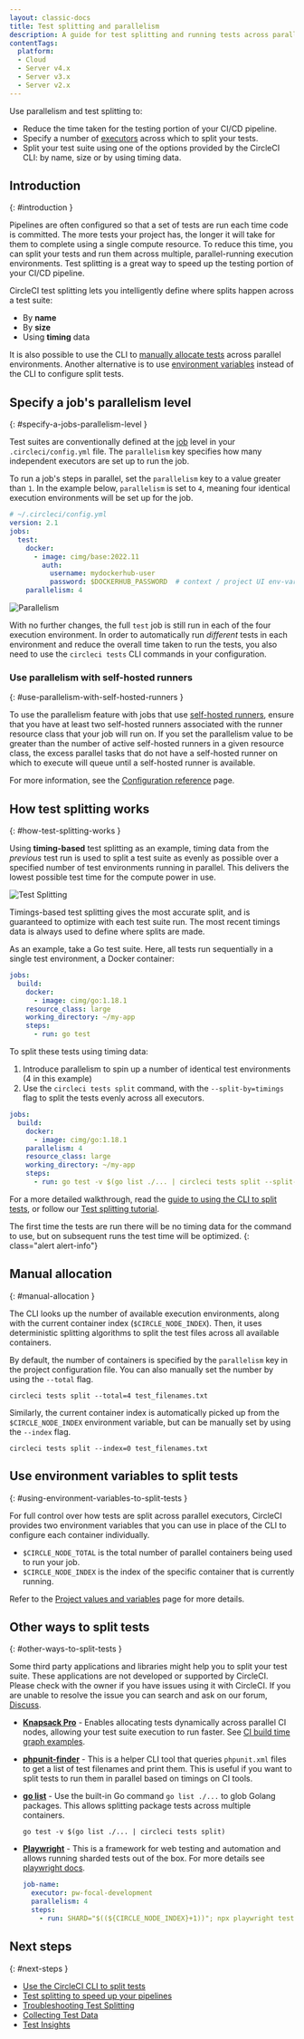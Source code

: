 ```yaml
---
layout: classic-docs
title: Test splitting and parallelism
description: A guide for test splitting and running tests across parallel compute environments to optimize your CircleCI pipelines.
contentTags:
  platform:
  - Cloud
  - Server v4.x
  - Server v3.x
  - Server v2.x
---
```


Use parallelism and test splitting to:

* Reduce the time taken for the testing portion of your CI/CD pipeline.
* Specify a number of [executors](/docs/executor-intro/) across which to split your tests.
* Split your test suite using one of the options provided by the CircleCI CLI: by name, size or by using timing data.

## Introduction
{: #introduction }

Pipelines are often configured so that a set of tests are run each time code is committed. The more tests your project has, the longer it will take for them to complete using a single compute resource. To reduce this time, you can split your tests and run them across multiple, parallel-running execution environments. Test splitting is a great way to speed up the testing portion of your CI/CD pipeline.

CircleCI test splitting lets you intelligently define where splits happen across a test suite:

* By **name**
* By **size**
* Using **timing** data

It is also possible to use the CLI to [manually allocate tests](#manual-allocation) across parallel environments. Another alternative is to use [environment variables](#using-environment-variables-to-split-tests) instead of the CLI to configure split tests.

## Specify a job's parallelism level
{: #specify-a-jobs-parallelism-level }

Test suites are conventionally defined at the [job](/docs/jobs-steps/) level in your `.circleci/config.yml` file.
The `parallelism` key specifies how many independent executors are set up to run the job.

To run a job's steps in parallel, set the `parallelism` key to a value greater than `1`. In the example below, `parallelism` is set to `4`, meaning four identical execution environments will be set up for the job.

```yaml
# ~/.circleci/config.yml
version: 2.1
jobs:
  test:
    docker:
      - image: cimg/base:2022.11
        auth:
          username: mydockerhub-user
          password: $DOCKERHUB_PASSWORD  # context / project UI env-var reference
    parallelism: 4
```

![Parallelism]({{site.baseurl}}/assets/img/docs/executor_types_plus_parallelism.png)

With no further changes, the full `test` job is still run in each of the four execution environment. In order to automatically run _different_ tests in each environment and reduce the overall time taken to run the tests, you also need to use the `circleci tests` CLI commands in your configuration.

### Use parallelism with self-hosted runners
{: #use-parallelism-with-self-hosted-runners }

To use the parallelism feature with jobs that use [self-hosted runners](/docs/runner-overview/), ensure that you have at least two self-hosted runners associated with the runner resource class that your job will run on. If you set the parallelism value to be greater than the number of active self-hosted runners in a given resource class, the excess parallel tasks that do not have a self-hosted runner on which to execute will queue until a self-hosted runner is available.

For more information, see the [Configuration reference](/docs/configuration-reference/#parallelism) page.

## How test splitting works
{: #how-test-splitting-works }

Using **timing-based** test splitting as an example, timing data from the _previous_ test run is used to split a test suite as evenly as possible over a specified number of test environments running in parallel. This delivers the lowest possible test time for the compute power in use.

![Test Splitting]({{site.baseurl}}/assets/img/docs/test_splitting.png)

Timings-based test splitting gives the most accurate split, and is guaranteed to optimize with each test suite run. The most recent timings data is always used to define where splits are made.

As an example, take a Go test suite. Here, all tests run sequentially in a single test environment, a Docker container:

```yaml
jobs:
  build:
    docker:
      - image: cimg/go:1.18.1
    resource_class: large
    working_directory: ~/my-app
    steps:
      - run: go test
```

To split these tests using timing data:

1. Introduce parallelism to spin up a number of identical test environments (4 in this example)
2. Use the `circleci tests split` command, with the `--split-by=timings` flag to split the tests evenly across all executors.

```yaml
jobs:
  build:
    docker:
      - image: cimg/go:1.18.1
    parallelism: 4
    resource_class: large
    working_directory: ~/my-app
    steps:
      - run: go test -v $(go list ./... | circleci tests split --split-by=timings)
```

For a more detailed walkthrough, read the [guide to using the CLI to split tests](/docs/use-the-circleci-cli-to-split-tests), or follow our [Test splitting tutorial](/docs/test-splitting-tutorial).

The first time the tests are run there will be no timing data for the command to use, but on subsequent runs the test time will be optimized.
{: class="alert alert-info"}

## Manual allocation
{: #manual-allocation }

The CLI looks up the number of available execution environments, along with the current container index (`$CIRCLE_NODE_INDEX`). Then, it uses deterministic splitting algorithms to split the test files across all available containers.

By default, the number of containers is specified by the `parallelism` key in the project configuration file. You can also manually set the number by using the `--total` flag.

```shell
circleci tests split --total=4 test_filenames.txt
```

Similarly, the current container index is automatically picked up from the `$CIRCLE_NODE_INDEX` environment variable, but can be manually set by using the `--index` flag.

```shell
circleci tests split --index=0 test_filenames.txt
```

## Use environment variables to split tests
{: #using-environment-variables-to-split-tests }

For full control over how tests are split across parallel executors, CircleCI provides two environment variables that you can use in place of the CLI to configure each container individually.

* `$CIRCLE_NODE_TOTAL` is the total number of parallel containers being used to run your job.
* `$CIRCLE_NODE_INDEX` is the index of the specific container that is currently running.

Refer to the [Project values and variables](/docs/variables#built-in-environment-variables) page for more details.

## Other ways to split tests
{: #other-ways-to-split-tests }

Some third party applications and libraries might help you to split your test
suite. These applications are not developed or supported by CircleCI. Please check with the owner if you have issues using it with CircleCI. If you are unable to resolve the issue you can search and ask on our forum, [Discuss](https://discuss.circleci.com/).

- **[Knapsack Pro](https://knapsackpro.com)** - Enables allocating tests
  dynamically across parallel CI nodes, allowing your test suite execution to run
  faster. See [CI build time graph examples](https://docs.knapsackpro.com/2018/improve-circleci-parallelisation-for-rspec-minitest-cypress).

- **[phpunit-finder](https://github.com/previousnext/phpunit-finder)** - This is
  a helper CLI tool that queries `phpunit.xml` files to get a list of test
  filenames and print them. This is useful if you want to split tests to run
  them in parallel based on timings on CI tools.
- **[go list](https://golang.org/cmd/go/#hdr-List_packages_or_modules)** - Use the built-in Go command `go list ./...` to glob Golang packages. This allows splitting package tests across multiple containers.

  ```shell
  go test -v $(go list ./... | circleci tests split)
  ```
- **[Playwright](https://github.com/microsoft/playwright)** - This is a framework for web testing and automation and allows running sharded tests out of the box. For more details see [playwright docs](https://playwright.dev/docs/ci#circleci).

  ```yaml
  job-name:
    executor: pw-focal-development
    parallelism: 4
    steps:
      - run: SHARD="$((${CIRCLE_NODE_INDEX}+1))"; npx playwright test -- --shard=${SHARD}/${CIRCLE_NODE_TOTAL}
  ```

## Next steps
{: #next-steps }

* [Use the CircleCI CLI to split tests](/docs/use-the-circleci-cli-to-split-tests)
* [Test splitting to speed up your pipelines](/docs/test-splitting-tutorial)
* [Troubleshooting Test Splitting](/docs/troubleshoot-test-splitting/)
* [Collecting Test Data](/docs/collect-test-data/)
* [Test Insights](/docs/insights-tests/)
